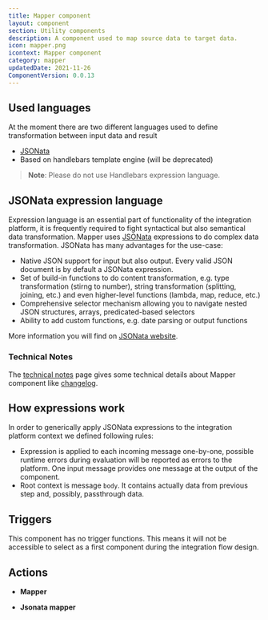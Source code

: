 ```yaml
---
title: Mapper component
layout: component
section: Utility components
description: A component used to map source data to target data.
icon: mapper.png
icontext: Mapper component
category: mapper
updatedDate: 2021-11-26
ComponentVersion: 0.0.13
---
```


## Used languages

At the moment there are two different languages used to define transformation between input data and result
- [JSONata](http://jsonata.org)
- Based on handlebars template engine (will be deprecated)

> **Note**: Please do not use Handlebars expression language.

## JSONata expression language

Expression language is an essential part of functionality of the integration platform, it is frequently required to fight
syntactical but also semantical data transformation. Mapper uses [JSONata](http://jsonata.org) expressions to do
complex data transformation. JSONata has many advantages for the use-case:

 - Native JSON support for input but also output. Every valid JSON document is by default a JSONata expression.
 - Set of build-in functions to do content transformation, e.g. type transformation (stirng to number), string transformation
 (splitting, joining, etc.) and even higher-level functions (lambda, map, reduce, etc.)
 - Comprehensive selector mechanism allowing you to navigate nested JSON structures, arrays, predicated-based selectors
 - Ability to add custom functions, e.g. date parsing or output functions

More information you will find on [JSONata website](http://jsonata.org).

### Technical Notes

The [technical notes](technical-notes) page gives some technical details about Mapper component like [changelog](/components/mapper/technical-notes#changelog).

## How expressions work

In order to generically apply JSONata expressions to the integration platform context we defined following rules:
- Expression is applied to each incoming message one-by-one, possible runtime errors during evaluation will be reported as
errors to the platform. One input message provides one message at the output of the component.
- Root context is message ``body``. It contains actually data from previous step and, possibly, passthrough data.

## Triggers

This component has no trigger functions. This means it will not be accessible to
select as a first component during the integration flow design.

## Actions

  * **Mapper**

  * **Jsonata mapper**
